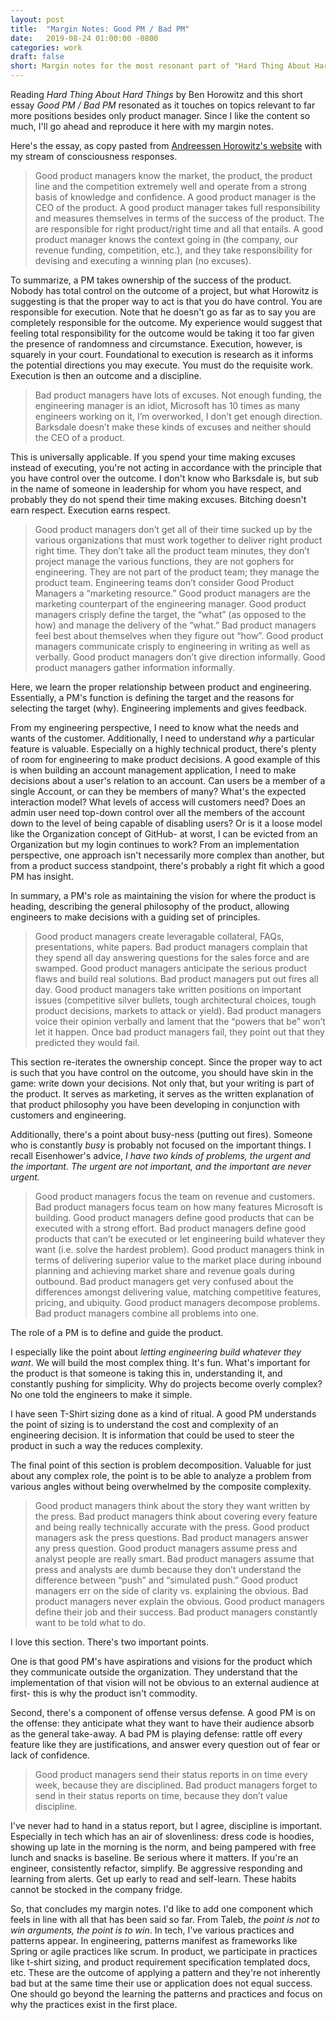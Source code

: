 ```yaml
---
layout: post
title:  "Margin Notes: Good PM / Bad PM"
date:   2019-08-24 01:00:00 -0800
categories: work
draft: false
short: Margin notes for the most resonant part of "Hard Thing About Hard Things".
---
```


Reading _Hard Thing About Hard Things_ by Ben Horowitz and this short essay _Good PM / Bad PM_ resonated as it touches on topics relevant to far more positions besides only product manager. Since I like the content so much, I'll go ahead and reproduce it here with my margin notes.

Here's the essay, as copy pasted from [Andreessen Horowitz's website][source] with my stream of consciousness responses.

> Good product managers know the market, the product, the product line and the competition extremely well and operate from a strong basis of knowledge and confidence. A good product manager is the CEO of the product. A good product manager takes full responsibility and measures themselves in terms of the success of the product. The are responsible for right product/right time and all that entails. A good product manager knows the context going in (the company, our revenue funding, competition, etc.), and they take responsibility for devising and executing a winning plan (no excuses).

To summarize, a PM takes ownership of the success of the product. Nobody has total control on the outcome of a project, but what Horowitz is suggesting is that the proper way to act is that you do have control. You are responsible for execution. Note that he doesn't go as far as to say you are completely responsible for the outcome. My experience would suggest that feeling total responsibility for the outcome would be taking it too far given the presence of randomness and circumstance. Execution, however, is squarely in your court. Foundational to execution is research as it informs the potential directions you may execute. You must do the requisite work. Execution is then an outcome and a discipline.

> Bad product managers have lots of excuses. Not enough funding, the engineering manager is an idiot, Microsoft has 10 times as many engineers working on it, I’m overworked, I don’t get enough direction. Barksdale doesn’t make these kinds of excuses and neither should the CEO of a product.

This is universally applicable. If you spend your time making excuses instead of executing, you're not acting in accordance with the principle that you have control over the outcome. I don't know who Barksdale is, but sub in the name of someone in leadership for whom you have respect, and probably they do not spend their time making excuses. Bitching doesn't earn respect. Execution earns respect.

> Good product managers don’t get all of their time sucked up by the various organizations that must work together to deliver right product right time. They don’t take all the product team minutes, they don’t project manage the various functions, they are not gophers for engineering. They are not part of the product team; they manage the product team. Engineering teams don’t consider Good Product Managers a “marketing resource.” Good product managers are the marketing counterpart of the engineering manager. Good product managers crisply define the target, the “what” (as opposed to the how) and manage the delivery of the “what.” Bad product managers feel best about themselves when they figure out “how”. Good product managers communicate crisply to engineering in writing as well as verbally. Good product managers don’t give direction informally. Good product managers gather information informally.

Here, we learn the proper relationship between product and engineering. Essentially, a PM's function is defining the target and the reasons for selecting the target (why). Engineering implements and gives feedback.

From my engineering perspective, I need to know what the needs and wants of the customer. Additionally, I need to understand _why_ a particular feature is valuable. Especially on a highly technical product, there's plenty of room for engineering to make product decisions. A good example of this is when building an account management application, I need to make decisions about a user's relation to an account. Can users be a member of a single Account, or can they be members of many? What's the expected interaction model? What levels of access will customers need? Does an admin user need top-down control over all the members of the account down to the level of being capable of disabling users? Or is it a loose model like the Organization concept of GitHub- at worst, I can be evicted from an Organization but my login continues to work? From an implementation perspective, one approach isn't necessarily more complex than another, but from a product success standpoint, there's probably a right fit which a good PM has insight.

In summary, a PM's role as maintaining the vision for where the product is heading, describing the general philosophy of the product, allowing engineers to make decisions with a guiding set of principles.

> Good product managers create leveragable collateral, FAQs, presentations, white papers. Bad product managers complain that they spend all day answering questions for the sales force and are swamped. Good product managers anticipate the serious product flaws and build real solutions. Bad product managers put out fires all day. Good product managers take written positions on important issues (competitive silver bullets, tough architectural choices, tough product decisions, markets to attack or yield). Bad product managers voice their opinion verbally and lament that the “powers that be” won’t let it happen. Once bad product managers fail, they point out that they predicted they would fail.

This section re-iterates the ownership concept. Since the proper way to act is such that you have control on the outcome, you should have skin in the game: write down your decisions. Not only that, but your writing is part of the product. It serves as marketing, it serves as the written explanation of that product philosophy you have been developing in conjunction with customers and engineering.

Additionally, there's a point about busy-ness (putting out fires). Someone who is constantly _busy_ is probably not focused on the important things. I recall Eisenhower's advice, _I have two kinds of problems, the urgent and the important. The urgent are not important, and the important are never urgent._

> Good product managers focus the team on revenue and customers. Bad product managers focus team on how many features Microsoft is building. Good product managers define good products that can be executed with a strong effort. Bad product managers define good products that can’t be executed or let engineering build whatever they want (i.e. solve the hardest problem).
Good product managers think in terms of delivering superior value to the market place during inbound planning and achieving market share and revenue goals during outbound. Bad product managers get very confused about the differences amongst delivering value, matching competitive features, pricing, and ubiquity. Good product managers decompose problems. Bad product managers combine all problems into one.

The role of a PM is to define and guide the product.

I especially like the point about _letting engineering build whatever they want_. We will build the most complex thing. It's fun. What's important for the product is that someone is taking this in, understanding it, and constantly pushing for simplicity. Why do projects become overly complex? No one told the engineers to make it simple.

I have seen T-Shirt sizing done as a kind of ritual. A good PM understands the point of sizing is to understand the cost and complexity of an engineering decision. It is information that could be used to steer the product in such a way the reduces complexity.

The final point of this section is problem decomposition. Valuable for just about any complex role, the point is to be able to analyze a problem from various angles without being overwhelmed by the composite complexity.

> Good product managers think about the story they want written by the press. Bad product managers think about covering every feature and being really technically accurate with the press. Good product managers ask the press questions. Bad product managers answer any press question. Good product managers assume press and analyst people are really smart. Bad product managers assume that press and analysts are dumb because they don’t understand the difference between “push” and “simulated push.”
Good product managers err on the side of clarity vs. explaining the obvious. Bad product managers never explain the obvious. Good product managers define their job and their success. Bad product managers constantly want to be told what to do.

I love this section. There's two important points.

One is that good PM's have aspirations and visions for the product which they  communicate outside the organization. They understand that the implementation of that vision will not be obvious to an external audience at first- this is why the product isn't commodity.

Second, there's a component of offense versus defense. A good PM is on the offense: they anticipate what they want to have their audience absorb as the general take-away. A bad PM is playing defense: rattle off every feature like they are justifications, and answer every question out of fear or lack of confidence.

> Good product managers send their status reports in on time every week, because they are disciplined. Bad product managers forget to send in their status reports on time, because they don’t value discipline.

I've never had to hand in a status report, but I agree, discipline is important. Especially in tech which has an air of slovenliness: dress code is hoodies, showing up late in the morning is the norm, and being pampered with free lunch and snacks is baseline. Be serious where it matters. If you're an engineer, consistently refactor, simplify. Be aggressive responding and learning from alerts. Get up early to read and self-learn. These habits cannot be stocked in the company fridge.

So, that concludes my margin notes. I'd like to add one component which feels in line with all that has been said so far. From Taleb, _the point is not to win arguments, the point is to win_. In tech, I've various practices and patterns appear. In engineering, patterns manifest as frameworks like Spring or agile practices like scrum. In product, we participate in practices like t-shirt sizing, and product requirement specification templated docs, etc. These are the outcome of applying a pattern and they're not inherently bad but at the same time their use or application does not equal success. One should go beyond the learning the patterns and practices and focus on why the practices exist in the first place.

[source]: https://a16z.com/2012/06/15/good-product-managerbad-product-manager/
